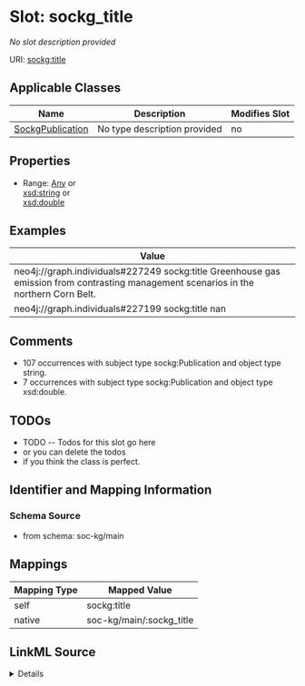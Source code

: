 

# Slot: sockg_title


_No slot description provided_





URI: [sockg:title](http://www.semanticweb.org/sockg/ontologies/2024/0/soil-carbon-ontology/title)



<!-- no inheritance hierarchy -->





## Applicable Classes

| Name | Description | Modifies Slot |
| --- | --- | --- |
| [SockgPublication](../classes/SockgPublication.md) | No type description provided |  no  |







## Properties

* Range: [Any](../classes/Any.md)&nbsp;or&nbsp;<br />[xsd:string](http://www.w3.org/2001/XMLSchema#string)&nbsp;or&nbsp;<br />[xsd:double](http://www.w3.org/2001/XMLSchema#double)






## Examples

| Value |
| --- |
| neo4j://graph.individuals#227249 sockg:title Greenhouse gas emission from contrasting management scenarios in the northern Corn Belt. |
| neo4j://graph.individuals#227199 sockg:title nan |

## Comments

* 107 occurrences with subject type sockg:Publication and object type string.
* 7 occurrences with subject type sockg:Publication and object type xsd:double.

## TODOs

* TODO -- Todos for this slot go here
* or you can delete the todos
* if you think the class is perfect.

## Identifier and Mapping Information







### Schema Source


* from schema: soc-kg/main




## Mappings

| Mapping Type | Mapped Value |
| ---  | ---  |
| self | sockg:title |
| native | soc-kg/main/:sockg_title |




## LinkML Source

<details>
```yaml
name: sockg_title
description: No slot description provided
todos:
- TODO -- Todos for this slot go here
- or you can delete the todos
- if you think the class is perfect.
comments:
- 107 occurrences with subject type sockg:Publication and object type string.
- 7 occurrences with subject type sockg:Publication and object type xsd:double.
examples:
- value: neo4j://graph.individuals#227249 sockg:title Greenhouse gas emission from
    contrasting management scenarios in the northern Corn Belt.
- value: neo4j://graph.individuals#227199 sockg:title nan
from_schema: soc-kg/main
rank: 1000
slot_uri: sockg:title
alias: sockg_title
domain_of:
- sockg_Publication
range: Any
any_of:
- range: string
- range: double

```
</details>